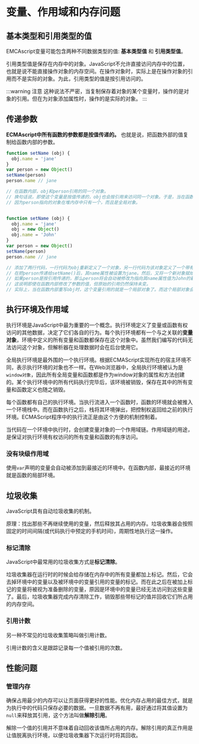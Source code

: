 # 变量、作用域和内存问题


## 基本类型和引用类型的值

EMCAscript变量可能包含两种不同数据类型的值: **基本类型值** 和 **引用类型值**。

引用类型值是保存在内存中的对象。JavaScript不允许直接访问内存中的位置，也就是说不能直接操作对象的内存空间。在操作对象时，实际上是在操作对象的引用而不是实际的对象。为此，引用类型的值是按引用访问的。

:::warning 注意
这种说法不严密，当复制保存着对象的某个变量时，操作的是对象的引用。但在为对象添加属性时，操作的是实际的对象。
:::


## 传递参数

**ECMAscript中所有函数的参数都是按值传递的。** 也就是说，把函数外部的值复制给函数内部的参数。

```javascript
function setName (obj) {
  obj.name = 'jane'
}
var person = new Object()
setName(person)
person.name // jane

// 在函数内部，obj和person引用的同一个对象。
// 换句话说，即使这个变量是按值传递的，obj也会按引用来访问同一个对象。于是，当在函数内部为obj添加name属性后，函数外部的person也将有反映。
// 因为person指向的对象在堆内存中只有一个，而且是全局对象。


function setName (obj) {
  obj.name = 'jane'
  obj = new Object()
  obj.name = 'John'
}
var person = new Object()
setName(person)
person.name // jane

// 添加了两行代码，一行代码为obj重新定义了一个对象，另一行代码为该对象定义了一个带有不同值的name属性。
// 在把person传递给setName()后，其name属性被设置为jane。然后，又将一个新对象赋给变量obj，同时将其name属性设置为John。
// 如果person是按引用传递的，那么person将会自动被修改为指向其name属性值为John的新对象。
// 这说明即使在函数内部修改了参数的值，但原始的引用仍然保持未变。
// 实际上，当在函数内部重写obj时，这个变量引用的就是一个局部对象了。而这个局部对象会在函数执行完毕后立即被销毁。
```


## 执行环境及作用域

执行环境是JavaScript中最为重要的一个概念。执行环境定义了变量或函数有权访问的其他数据，决定了它们各自的行为。每个执行环境都有一个与之关联的**变量对象**，环境中定义的所有变量和函数都保存在这个对象中。虽然我们编写的代码无法访问这个对象，但解析器在处理数据时会在后台使用它。

全局执行环境是最外围的一个执行环境。根据ECMAScript实现所在的宿主环境不同，表示执行环境的对象也不一样。在Web浏览器中，全局执行环境被认为是`window对象`，因此所有全局变量和函数都是作为window对象的属性和方法创建的。某个执行环境中的所有代码执行完毕后，该环境被销毁，保存在其中的所有变量和函数定义也随之销毁。

每个函数都有自己的执行环境。当执行流进入一个函数时，函数的环境就会被推入一个环境栈中。而在函数执行之后，栈将其环境弹出，把控制权返回给之前的执行环境。ECMAScript程序中的执行流正是由这个方便的机制控制着。

当代码在一个环境中执行时，会创建变量对象的一个作用域链。作用域链的用途，是保证对执行环境有权访问的所有变量和函数的有序访问。

### 没有块级作用域

使用`var`声明的变量会自动被添加到最接近的环境中。在函数内部，最接近的环境就是函数的局部环境。


## 垃圾收集

JavaScript具有自动垃圾收集的机制。

原理：找出那些不再继续使用的变量，然后释放其占用的内存。垃圾收集器会按照固定的时间间隔(或代码执行中预定的手机时间)，周期性地执行这一操作。

### 标记清除

JavaScript中最常用的垃圾收集方式是**标记清除**。

垃圾收集器在运行时的时候会给存储在内存中的所有变量都加上标记。然后，它会去掉环境中的变量以及被环境中的变量引用的变量的标记。而在此之后在被加上标记的变量将被视为准备删除的变量，原因是环境中的变量已经无法访问到这些变量了。最后，垃圾收集器完成内存清除工作，销毁那些带标记的值并回收它们所占用的内存空间。

### 引用计数

另一种不常见的垃圾收集策略叫做引用计数。

引用计数的含义是跟踪记录每一个值被引用的次数。


## 性能问题

### 管理内存

确保占用最少的内存可以让页面获得更好的性能。优化内存占用的最佳方式，就是为执行中的代码只保存必要的数据。一旦数据不再有用，最好通过将其值设置为`null`来释放其引用，这个方法叫做**解除引用**。

解除一个值的引用并不意味着自动回收该值所占用的内存。解除引用的真正作用是让值脱离执行环境，以便垃圾收集器下次运行时将其回收。
